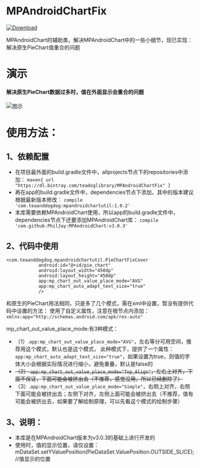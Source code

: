# MPAndroidChartFix
[ ![Download](https://api.bintray.com/packages/teadoglibrary/MPAndroidChartFix/MPAndroidChartFix/images/download.svg) ](https://bintray.com/teadoglibrary/MPAndroidChartFix/MPAndroidChartFix/_latestVersion)

MPAndroidChart的辅助类，解决MPAndroidChart中的一些小细节，现已实现：解决原生PieChart值重合的问题

# 演示
#### 解决原生PieChart数据过多时，值在外面显示会重合的问题
![图示](https://github.com/huzipiaopiao/MPAndroidChartFix/blob/master/img/demo_img1.png)

# 使用方法：
## 1、依赖配置
- 在项目最外面的build.gradle文件中，allprojects节点下的repositories中添加：
`maven{ url "https://dl.bintray.com/teadoglibrary/MPAndroidChartFix" }`
- 再在app的build.gradle文件中，dependencies节点下添加，其中的版本建议根据最新版本修改：
`compile 'com.teaanddogdog:mpandroidchartutil:1.0.2'`
- 本库需要依赖MPAndroidChart使用，所以app的build.gradle文件中，dependencies节点下还要添加MPAndroidChart库：
`compile 'com.github.PhilJay:MPAndroidChart:v3.0.3'`

## 2、代码中使用

```
<com.teaanddogdog.mpandroidchartutil.PieChartFixCover
            android:id="@+id/pie_chart"
            android:layout_width="450dp"
            android:layout_height="450dp"
            app:mp_chart_out_value_place_mode="AVG"
            app:mp_chart_auto_adapt_text_size="true"
            />
```

和原生的PieChart用法相同，只是多了几个模式，需在xml中设置，暂没有提供代码中设置的方法：
使用了自定义属性，注意在根节点内添加：`xmlns:app="http://schemas.android.com/apk/res-auto"`

mp_chart_out_value_place_mode:有3种模式：
- （1）.`app:mp_chart_out_value_place_mode="AVG"`，左右等分可用空间，推荐用这个模式，默认也是这个模式，
此种模式下，提供了一个属性：`app:mp_chart_auto_adapt_text_size="true"`，如果设置为true，则值的字体大小会根据实际情况进行缩小，避免重叠，默认是false的
- ~~（2）.`app:mp_chart_out_value_place_mode="Top_Align"`，左右上对齐，下面不保证，下面可能会被挤出去（不推荐，感觉没用，所以已经删除了）~~
- （3）.`app:mp_chart_out_value_place_mode="Simple"`，右侧上对齐，右侧下面可能会被挤出去；左侧下对齐，左侧上面可能会被挤出去（不推荐，值有可能会被挤出去，如果要了解绘制原理，可以先看这个模式的绘制步骤）

## 3、说明：

- 本库是在MPAndroidChart版本为v3.0.3的基础上进行开发的
- 使用时，值的显示位置，请仅设置：mDataSet.setYValuePosition(PieDataSet.ValuePosition.OUTSIDE_SLICE);//值显示的位置
